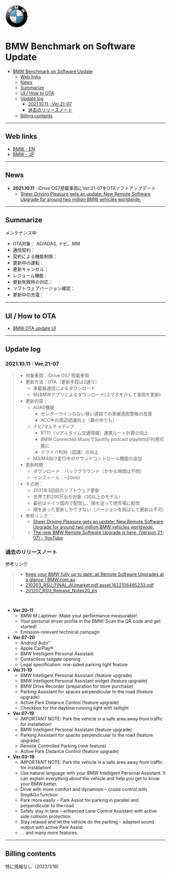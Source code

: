 [<img src="./image/BMW-icon.png" width=70px>](https://www.bmw.com/en/index.html)

# BMW Benchmark on Software Update 



<!-- @import "[TOC]" {cmd="toc" depthFrom=1 depthTo=6 orderedList=false} -->

<!-- code_chunk_output -->

- [BMW Benchmark on Software Update](#bmw-benchmark-on-software-update)
  - [Web links](#web-links)
  - [News](#news)
  - [Summarize](#summarize)
  - [UI / How to OTA](#ui--how-to-ota)
  - [Update log](#update-log)
    - [2021.10.11 : Ver.21-07](#20211011--ver21-07)
    - [過去のリリースノート](#過去のリリースノート)
  - [Billing contents](#billing-contents)

<!-- /code_chunk_output -->

---

## Web links

- [BMW - EN](https://www.bmw.com/en/index.html)  
- [BMW - JP](https://www.bmw.co.jp/ja/index.html)

---

## News

- **2021.10.11** : iDrive OS7搭載車両にVer.21-07をOTAソフトアップデート
  - [Sheer Driving Pleasure gets an update: New Remote Software Upgrade for around two million BMW vehicles worldwide.](https://www.press.bmwgroup.com/global/article/detail/T0348312EN/sheer-driving-pleasure-gets-an-update:-new-remote-software-upgrade-for-around-two-million-bmw-vehicles-worldwide?language=en)

---

## Summarize

メンテナンス中

- OTA対象： AD/ADAS, ナビ、MM
- 通信契約：
- 契約による機能制限：
- 更新中の運転：
- 更新キャンセル：
- レジューム機能：
- 更新失敗時の対応：
- ソフトウェアバージョン確認：
- 更新中の充電：

---

## UI / How to OTA

- [BMW OTA update UI](BMW-UI.md)

---

## Update log
  
### 2021.10.11 : Ver.21-07

> - 対象車両：iDrive OS7 搭載車両
> - 更新方法：OTA（更新手段は2通り）
>   - 車載器通信によるダウンロード
>   - MyBMWアプリによるダウンロード(スマホを介して車両を更新)
> - 更新内容：
>   - ADAS機能
>     - センターラインのない狭い道路での車線逸脱警報の改善
>     - ACC中の周辺認識向上（霧の中でも）
>   - ナビ/マルチメディア
>     - RTTI（リアルタイム交通情報）連携ルート計算の向上
>     - BMW Connected MusicでSpotify podcast playlistsが利用可能に
>     - ドライバ判別（認識）の向上
>   - M3/M4向け走行中のサウンドコントロール機能の追加
> - 更新時間：
>   - ダウンロード：バックグラウンド（かかる時間は不明）
>   - インストール：~20min
> - その他：
>   - 2021年3回目のソフトウェア更新
>   - 世界で約200万台が対象（30以上のモデル）
>   - 最初はドイツ国内で配信し、順を追って他市場に配信
>   - 順を追った更新しかできない（バージョンを飛ばして更新は不可）
> - 参照リンク：
>   - [Sheer Driving Pleasure gets an update: New Remote Software Upgrade for around two million BMW vehicles worldwide.](https://www.press.bmwgroup.com/global/article/detail/T0348312EN/sheer-driving-pleasure-gets-an-update:-new-remote-software-upgrade-for-around-two-million-bmw-vehicles-worldwide?language=en)
>   - [The new BMW Remote Software Upgrade is here. (Version 21-07) - YouTube](https://www.youtube.com/watch?v=pnKLdsrBcEY)

### 過去のリリースノート

参考リンク
>  - [Keep your BMW fully up to date: all Remote Software Upgrades at a glance | BMW.com.au](https://www.bmw.com/en-au/offers-and-services/bmw-digital-services-and-connectivity/all-remote-software-upgrades.html)
>  - [210203_RSU_FINAL_AUmarket.pdf.asset.1622106485233.pdf](https://www.bmw.com/content/dam/bmw/marketAU/bmw_com/Remote-Software-Upgrade/210203_RSU_FINAL_AUmarket.pdf.asset.1622106485233.pdf)
>  - [201207_RSU_Release_Notes20_en](https://www.bmw.com/content/dam/bmw/marketAU/bmw_com/Remote-Software-Upgrade/201207_RSU_Release_Notes20_en-AUMARKET.pdf.asset.1622189346797.pdf)

<br>

- **Ver.20-11**
  - BMW M Laptimer: Make your performance measurable!
  - Your personal driver profile in the BMW: Scan the QR code and get started!
  - Emission-relevant technical campagn
- **Ver.07-20**
  - Android Auto™
  - Apple CarPlay®
  - BMW Intelligent Personal Assistant
  - Contactless tailgate opening
  - Legal specification: one-sided parking light feature 
- **Ver.11-19**
  - BMW Intelligent Personal Assistant (feature upgrade)
  - BMW Intelligent Personal Assistant widget (feature upgrade)
  - BMW Drive Recorder (preparation for store purchase)
  - Parking Assistant for spaces perpendicular to the road (feature upgrade)
  - Active Park Distance Control (feature upgrade)
  - Checkbox for the daytime running light with taillight 
- **Ver.07-19**
  - IMPORTANT NOTE: Park the vehicle in a safe area away from traffic for installation!
  - BMW Intelligent Personal Assistant (feature upgrade)
  - Parking Assistant for spaces perpendicular to the road (feature upgrade)
  - Remote Controlled Parking (new feature)
  - Active Park Distance Control (feature upgrade) 
- **Ver.03-19**
  - IMPORTANT NOTE: Park the vehicle in a safe area away from traffic for installation!
  - Use natural language with your BMW Intelligent Personal Assistant. It can explain
everything about the vehicle and help you get to know your BMW better.
  - Drive with more comfort and dynamism – cruise control with Stop&Go function
  - Park more easily – Park Assist for parking in parallel and perpendicular to the road
  - Safely stay in lane – enhanced Lane Control Assistant with active side collision
protection
  - Stay relaxed and let the vehicle do the parking – adapted sound output with active Park
Assist
  - ... and many more features. 


---

## Billing contents

特に情報なし（2022/1/16)

